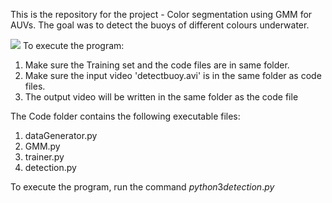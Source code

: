 This is the repository for the project - Color segmentation using GMM for AUVs. The goal was to detect the buoys of different colours underwater. 

<img src = "images/ezgif-2-9af811c4b14e.gif">
To execute the program:

1. Make sure the Training set and the code files are in same folder.
2. Make sure the input video 'detectbuoy.avi' is in the same folder as code files.
3. The output video will be written in the same folder as the code file

The Code folder contains the following executable files:
1. dataGenerator.py
2. GMM.py
3. trainer.py
4. detection.py

To execute the program, run the command $python3 detection.py$
